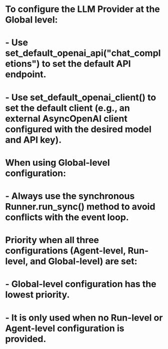 # To configure the LLM Provider at the Global level:
# - Use set_default_openai_api("chat_completions") to set the default API endpoint.
# - Use set_default_openai_client() to set the default client (e.g., an external AsyncOpenAI client configured with the desired model and API key).

# When using Global-level configuration:
# - Always use the synchronous Runner.run_sync() method to avoid conflicts with the event loop.

# Priority when all three configurations (Agent-level, Run-level, and Global-level) are set:
# - Global-level configuration has the **lowest priority**.
# - It is only used when no Run-level or Agent-level configuration is provided.
